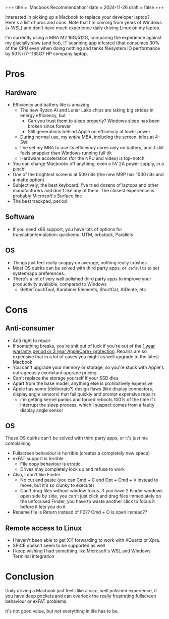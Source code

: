+++
title = 'Macbook Recommendation'
date = 2024-11-26
draft = false
+++

Interested in picking up a Macbook to replace your developer laptop? Here's a list of pros and cons. Note that I'm coming from years of Windows (+ WSL) and don't have much experience daily driving Linux on my laptop.

I'm currently using a MBA M2 16G/512G, comparing the experience against my glacially slow (and hot), IT scanning app infested (that consumes 30% of the CPU even when doing nothing and tanks filesystem IO performance by 50%) i7-1185G7 HP company laptop.
# Pros
## Hardware
- Efficiency and battery life is amazing
	- The new Ryzen AI and Lunar Lake chips are taking big strides in energy efficiency, but
		- Can you trust them to sleep properly? Windows sleep has been broken since forever
		- Still generations behind Apple on efficiency at lower power
	- During normal use, my _entire_ MBA, including the screen, idles at 4-5W!
	- I've set my MBA to use its efficiency cores only on battery, and it still feels snappier than Windows running full tilt
	- Hardware acceleration (for the NPU and video) is top-notch
- You can charge Macbooks off anything, even a 5V 2A power supply, in a pinch!
- One of the brightest screens at 500 nits (the new MBP has 1000 nits and a matte option)
- Subjectively, the best keyboard. I've tried dozens of laptops and other manufacturers and don't like any of them. The closest experience is probably Microsoft's Surface line
- The best trackpad, period
## Software
- If you need x86 support, you have lots of options for translation/emulation: quickemu, UTM, orbstack, Parallels
## OS
- Things just feel really snappy on average, nothing really crashes⁠
- Most OS quirks can be solved with third party apps, or ⁠ `defaults`⁠ to set system/app preferences.
- There's a lot of very well polished third party apps to improve your productivity available, compared to Windows
	- BetterTouchTool, Karabiner Elements, ShortCat, AlDente, etc
# Cons
## Anti-consumer
- Anti right to repair
- If something breaks, you're shit out of luck if you're out of the [1 year warranty period or 3 year AppleCare+ protection](https://www.apple.com/my/support/products/mac/#:~:text=Every%20Mac%20comes%20with%20a,days%20of%20complimentary%20technical%20support.). Repairs are so expensive that in a lot of cases you might as well upgrade to the latest Macbook
- You can't upgrade your memory or storage, so you're stuck with Apple's outrageously exorbitant upgrade pricing
- Can't replace the storage yourself if your SSD dies
- Apart from the base model, anything else is prohibitively expensive
- Apple has some (deliberate?) design flaws (like display connectors, display angle sensors) that fail quickly and prompt expensive repairs
	- I'm getting kernel panics and forced reboots 100% of the time if I interrupt the sleep process, which I suspect comes from a faulty display angle sensor
## OS
These OS quirks can't be solved with third party apps, or it's just me complaining
- Fullscreen behaviour is horrible (creates a completely new space)
- exFAT support is terrible
	- File copy behaviour is erratic
	- Drives may completely lock up and refuse to work
- Also, I don't like Finder
	- No cut and paste (you can Cmd + C and Opt + Cmd + V instead to move, but it's so clunky to execute)
	- Can't drag files without window focus. If you have 2 Finder windows open side by side, you can't just click and drag files immediately on the unfocused Finder, you have to waste another click to focus it before it lets you do it
- Rename file is Return instead of F2?? Cmd + O is open instead??
## Remote access to Linux
- ⁠I haven't been able to get X11 forwarding to work with XQuartz or Xpra.
- ⁠SPICE doesn't seem to be supported as well
- I keep wishing I had something like Microsoft's WSL and Windows Terminal integration
# Conclusion
Daily driving a Macbook just feels like a _nice_, well polished experience, if you have deep pockets and can overlook the really frustrating fullscreen behaviour or exFAT problems.

It's not good value, but not everything in life has to be.
